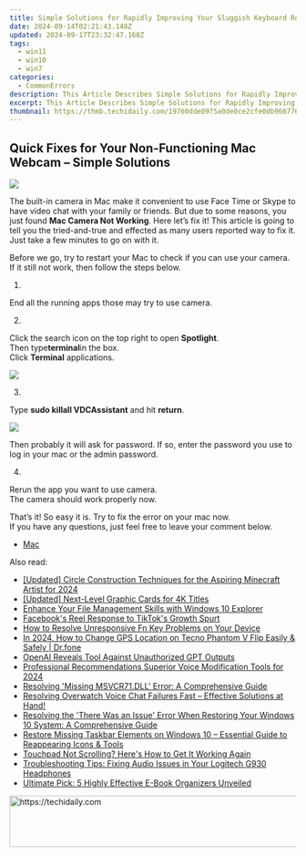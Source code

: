 ```yaml
---
title: Simple Solutions for Rapidly Improving Your Sluggish Keyboard Reaction Time
date: 2024-09-14T02:21:43.148Z
updated: 2024-09-17T23:32:47.168Z
tags:
  - win11
  - win10
  - win7
categories:
  - CommonErrors
description: This Article Describes Simple Solutions for Rapidly Improving Your Sluggish Keyboard Reaction Time
excerpt: This Article Describes Simple Solutions for Rapidly Improving Your Sluggish Keyboard Reaction Time
thumbnail: https://thmb.techidaily.com/19760dde0975a0de0ce2cfe0db96677605f044bc91648bd3418188a2647d61d0.png
---
```


## Quick Fixes for Your Non-Functioning Mac Webcam – Simple Solutions

![](https://images.drivereasy.com/wp-content/uploads/2017/04/1-14.jpg)
  
The built-in camera in Mac make it convenient to use Face Time or Skype to have video chat with your family or friends. But due to some reasons, you just found **Mac Camera Not Working**. Here let’s fix it! This article is going to tell you the tried-and-true and effected as many users reported way to fix it. Just take a few minutes to go on with it.  
  
Before we go, try to restart your Mac to check if you can use your camera. If it still not work, then follow the steps below.  
  
1)  

End all the running apps those may try to use camera.  
  
2)  

Click the search icon on the top right to open **Spotlight**.  
Then type**terminal**in the box.  
Click **Terminal** applications.  
  
![](https://images.drivereasy.com/wp-content/uploads/2017/04/2-14.jpg)
  
3)  

Type **sudo killall VDCAssistant** and hit **return**.  
  
![](https://images.drivereasy.com/wp-content/uploads/2017/04/3-8.png)
  
Then probably it will ask for password. If so, enter the password you use to log in your mac or the admin password.  
  
4)  

Rerun the app you want to use camera.  
The camera should work properly now.  
  
That’s it! So easy it is. Try to fix the error on your mac now.  
If you have any questions, just feel free to leave your comment below.

* [Mac](https://tools.techidaily.com/drivereasy/download/)

<ins class="adsbygoogle"
     style="display:block"
     data-ad-format="autorelaxed"
     data-ad-client="ca-pub-7571918770474297"
     data-ad-slot="1223367746"></ins>

<ins class="adsbygoogle"
     style="display:block"
     data-ad-client="ca-pub-7571918770474297"
     data-ad-slot="8358498916"
     data-ad-format="auto"
     data-full-width-responsive="true"></ins>

<span class="atpl-alsoreadstyle">Also read:</span>
<div><ul>
<li><a href="https://screen-video-capture.techidaily.com/updated-circle-construction-techniques-for-the-aspiring-minecraft-artist-for-2024/"><u>[Updated] Circle Construction Techniques for the Aspiring Minecraft Artist for 2024</u></a></li>
<li><a href="https://extra-support.techidaily.com/updated-next-level-graphic-cards-for-4k-titles/"><u>[Updated] Next-Level Graphic Cards for 4K Titles</u></a></li>
<li><a href="https://win-howtos.techidaily.com/enhance-your-file-management-skills-with-windows-10-explorer/"><u>Enhance Your File Management Skills with Windows 10 Explorer</u></a></li>
<li><a href="https://facebook.techidaily.com/facebooks-reel-response-to-tiktoks-growth-spurt/"><u>Facebook's Reel Response to TikTok's Growth Spurt</u></a></li>
<li><a href="https://win-howtos.techidaily.com/how-to-resolve-unresponsive-fn-key-problems-on-your-device/"><u>How to Resolve Unresponsive Fn Key Problems on Your Device</u></a></li>
<li><a href="https://review-topics.techidaily.com/in-2024-how-to-change-gps-location-on-tecno-phantom-v-flip-easily-and-safely-drfone-by-drfone-virtual-android/"><u>In 2024, How to Change GPS Location on Tecno Phantom V Flip Easily & Safely | Dr.fone</u></a></li>
<li><a href="https://tech-haven.techidaily.com/openai-reveals-tool-against-unauthorized-gpt-outputs/"><u>OpenAI Reveals Tool Against Unauthorized GPT Outputs</u></a></li>
<li><a href="https://extra-support.techidaily.com/professional-recommendations-superior-voice-modification-tools-for-2024/"><u>Professional Recommendations Superior Voice Modification Tools for 2024</u></a></li>
<li><a href="https://tech-renaissance.techidaily.com/resolving-missing-msvcr71dll-error-a-comprehensive-guide/"><u>Resolving 'Missing MSVCR71.DLL' Error: A Comprehensive Guide</u></a></li>
<li><a href="https://win-howtos.techidaily.com/resolving-overwatch-voice-chat-failures-fast-effective-solutions-at-hand/"><u>Resolving Overwatch Voice Chat Failures Fast – Effective Solutions at Hand!</u></a></li>
<li><a href="https://win-howtos.techidaily.com/resolving-the-there-was-an-issue-error-when-restoring-your-windows-10-system-a-comprehensive-guide/"><u>Resolving the 'There Was an Issue' Error When Restoring Your Windows 10 System: A Comprehensive Guide</u></a></li>
<li><a href="https://win-howtos.techidaily.com/restore-missing-taskbar-elements-on-windows-10-essential-guide-to-reappearing-icons-and-tools/"><u>Restore Missing Taskbar Elements on Windows 10 – Essential Guide to Reappearing Icons & Tools</u></a></li>
<li><a href="https://win-howtos.techidaily.com/1723205730238-touchpad-not-scrolling-heres-how-to-get-it-working-again/"><u>Touchpad Not Scrolling? Here's How to Get It Working Again</u></a></li>
<li><a href="https://win-howtos.techidaily.com/troubleshooting-tips-fixing-audio-issues-in-your-logitech-g930-headphones/"><u>Troubleshooting Tips: Fixing Audio Issues in Your Logitech G930 Headphones</u></a></li>
<li><a href="https://discover-answers.techidaily.com/ultimate-pick-5-highly-effective-e-book-organizers-unveiled/"><u>Ultimate Pick: 5 Highly Effective E-Book Organizers Unveiled</u></a></li>
</ul></div>

<!-- affiliate ads begin -->
<a href="https://appsumo.8odi.net/c/5597632/2100530/7443" target="_top" id="2100530">
  <img src="//a.impactradius-go.com/display-ad/7443-2100530" border="0" alt="https://techidaily.com" width="728" height="90"/>
</a>
<img height="0" width="0" src="https://appsumo.8odi.net/i/5597632/2100530/7443" style="position:absolute;visibility:hidden;" border="0" />
<!-- affiliate ads end -->

